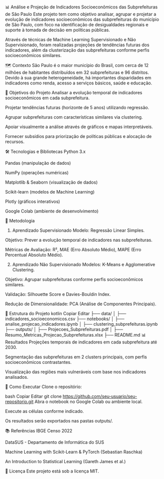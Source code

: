 📊 Análise e Projeção de Indicadores Socioeconômicos das Subprefeituras de São Paulo
Este projeto tem como objetivo analisar, agrupar e projetar a evolução de indicadores socioeconômicos das subprefeituras do município de São Paulo, com foco na identificação de desigualdades regionais e suporte à tomada de decisão em políticas públicas.

Através de técnicas de Machine Learning Supervisionado e Não Supervisionado, foram realizadas projeções de tendências futuras dos indicadores, além da clusterização das subprefeituras conforme perfis socioeconômicos similares.

🗺️ Contexto
São Paulo é o maior município do Brasil, com cerca de 12 milhões de habitantes distribuídos em 32 subprefeituras e 96 distritos. Devido à sua grande heterogeneidade, há importantes disparidades em indicadores como renda, acesso a serviços básicos, saúde e educação.

🎯 Objetivos do Projeto
Analisar a evolução temporal de indicadores socioeconômicos em cada subprefeitura.

Projetar tendências futuras (horizonte de 5 anos) utilizando regressão.

Agrupar subprefeituras com características similares via clustering.

Apoiar visualmente a análise através de gráficos e mapas interpretáveis.

Fornecer subsídios para priorização de políticas públicas e alocação de recursos.

🛠️ Tecnologias e Bibliotecas
Python 3.x

Pandas (manipulação de dados)

NumPy (operações numéricas)

Matplotlib & Seaborn (visualização de dados)

Scikit-learn (modelos de Machine Learning)

Plotly (gráficos interativos)

Google Colab (ambiente de desenvolvimento)

🧪 Metodologia
1. Aprendizado Supervisionado
Modelo: Regressão Linear Simples.

Objetivo: Prever a evolução temporal de indicadores nas subprefeituras.

Métricas de Avaliação: R², MAE (Erro Absoluto Médio), MAPE (Erro Percentual Absoluto Médio).

2. Aprendizado Não Supervisionado
Modelos: K-Means e Agglomerative Clustering.

Objetivo: Agrupar subprefeituras conforme perfis socioeconômicos similares.

Validação: Silhouette Score e Davies-Bouldin Index.

Redução de Dimensionalidade: PCA (Análise de Componentes Principais).

📁 Estrutura do Projeto
kotlin
Copiar
Editar
├── data/
│   ├── indicadores_socioeconomicos.csv
├── notebooks/
│   ├── analise_projecao_indicadores.ipynb
│   ├── clustering_subprefeituras.ipynb
├── outputs/
│   ├── Projecoes_Subprefeituras.pdf
│   ├── Resumo_Metricas_Projecao_Subprefeituras.xlsx
├── README.md
📊 Resultados
Projeções temporais de indicadores em cada subprefeitura até 2030.

Segmentação das subprefeituras em 2 clusters principais, com perfis socioeconômicos contrastantes.

Visualização das regiões mais vulneráveis com base nos indicadores analisados.

🚀 Como Executar
Clone o repositório:

bash
Copiar
Editar
git clone https://github.com/seu-usuario/seu-repositorio.git
Abra o notebook no Google Colab ou ambiente local.

Execute as células conforme indicado.

Os resultados serão exportados nas pastas outputs/.

📚 Referências
IBGE Censo 2022

DataSUS - Departamento de Informática do SUS

Machine Learning with Scikit-Learn & PyTorch (Sebastian Raschka)

An Introduction to Statistical Learning (Gareth James et al.)

📝 Licença
Este projeto está sob a licença MIT.

